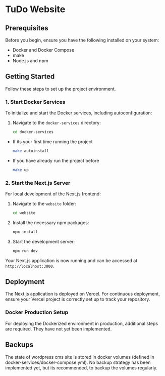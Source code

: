 # TuDo Website

## Prerequisites

Before you begin, ensure you have the following installed on your system:
- Docker and Docker Compose
- make
- Node.js and npm

## Getting Started

Follow these steps to set up the project environment.

### 1. Start Docker Services

To initialize and start the Docker services, including autoconfiguration:

1. Navigate to the `docker-services` directory:

   ```bash
   cd docker-services
   ```
- If its your first time running the project

   ```bash
   make autoinstall
   ```
- If you have already run the project before

   ```bash
   make up
   ```

### 2. Start the Next.js Server

For local development of the Next.js frontend:

1. Navigate to the `website` folder:

   ```bash
   cd website
   ```

2. Install the necessary npm packages:

   ```bash
   npm install
   ```

3. Start the development server:

   ```bash
   npm run dev
   ```

Your Next.js application is now running and can be accessed at `http://localhost:3000`.

## Deployment

The Next.js application is deployed on Vercel. For continuous deployment, ensure your Vercel project is correctly set up to track your repository.

### Docker Production Setup

For deploying the Dockerized environment in production, additional steps are required. They have not yet been implemented.

## Backups

The state of wordpress cms site is stored in docker volumes (defined in docker-services/docker-compose.yml).
No backup strategy has been implemented yet, but its recommended, to backup the volumes regularly.
